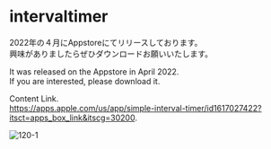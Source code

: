 # intervaltimer
2022年の４月にAppstoreにてリリースしております。  
興味がありましたらぜひダウンロードお願いいたします。  

It was released on the Appstore in April 2022.  
If you are interested, please download it.  

Content Link.  
https://apps.apple.com/us/app/simple-interval-timer/id1617027422?itsct=apps_box_link&itscg=30200.  

![120-1](https://user-images.githubusercontent.com/79149908/187238706-d658338a-b1f5-42d7-be18-87125f8abbc6.png)
